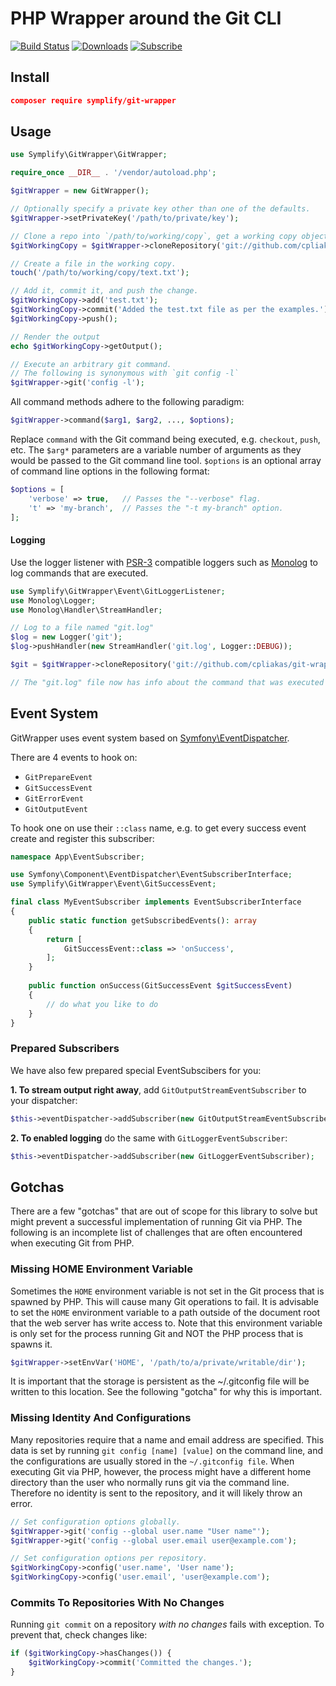 # PHP Wrapper around the Git CLI

[![Build Status](https://img.shields.io/travis/Symplify/GitWrapper/master.svg?style=flat-square)](https://travis-ci.org/Symplify/GitWrapper)
[![Downloads](https://img.shields.io/packagist/dt/symplify/git-wrapper.svg?style=flat-square)](https://packagist.org/packages/symplify/git-wrapper)
[![Subscribe](https://img.shields.io/badge/subscribe-to--releases-green.svg?style=flat-square)](https://libraries.io/packagist/symplify%2Fgit-wrapper)

## Install

```json
composer require symplify/git-wrapper
```

## Usage

```php
use Symplify\GitWrapper\GitWrapper;

require_once __DIR__ . '/vendor/autoload.php';

$gitWrapper = new GitWrapper();

// Optionally specify a private key other than one of the defaults.
$gitWrapper->setPrivateKey('/path/to/private/key');

// Clone a repo into `/path/to/working/copy`, get a working copy object.
$gitWorkingCopy = $gitWrapper->cloneRepository('git://github.com/cpliakas/git-wrapper.git', '/path/to/working/copy');

// Create a file in the working copy.
touch('/path/to/working/copy/text.txt');

// Add it, commit it, and push the change.
$gitWorkingCopy->add('test.txt');
$gitWorkingCopy->commit('Added the test.txt file as per the examples.');
$gitWorkingCopy->push();

// Render the output
echo $gitWorkingCopy->getOutput();

// Execute an arbitrary git command.
// The following is synonymous with `git config -l`
$gitWrapper->git('config -l');
```

All command methods adhere to the following paradigm:

```php
$gitWrapper->command($arg1, $arg2, ..., $options);
```

Replace `command` with the Git command being executed, e.g. `checkout`, `push`, etc. The `$arg*` parameters are a variable number of arguments as they would be passed to the Git command line tool. `$options` is an optional array of command line options in the following format: 

```php
$options = [
    'verbose' => true,   // Passes the "--verbose" flag.
    't' => 'my-branch',  // Passes the "-t my-branch" option.
];
```

#### Logging

Use the logger listener with [PSR-3](https://github.com/php-fig/fig-standards/blob/master/accepted/PSR-3-logger-interface.md)
compatible loggers such as [Monolog](https://github.com/Seldaek/monolog) to log commands that are executed.

```php
use Symplify\GitWrapper\Event\GitLoggerListener;
use Monolog\Logger;
use Monolog\Handler\StreamHandler;

// Log to a file named "git.log"
$log = new Logger('git');
$log->pushHandler(new StreamHandler('git.log', Logger::DEBUG));

$git = $gitWrapper->cloneRepository('git://github.com/cpliakas/git-wrapper.git', '/path/to/working/copy');

// The "git.log" file now has info about the command that was executed above.
```

## Event System

GitWrapper uses event system based on [Symfony\EventDispatcher](https://symfony.com/doc/current/components/event_dispatcher.html).

There are 4 events to hook on:

- `GitPrepareEvent` 
- `GitSuccessEvent`
- `GitErrorEvent`
- `GitOutputEvent`

To hook one on use their `::class` name, e.g. to get every success event create and register this subscriber:

```php
namespace App\EventSubscriber;

use Symfony\Component\EventDispatcher\EventSubscriberInterface;
use Symplify\GitWrapper\Event\GitSuccessEvent;

final class MyEventSubscriber implements EventSubscriberInterface
{
    public static function getSubscribedEvents(): array
    {
        return [
            GitSuccessEvent::class => 'onSuccess',
        ];
    }
    
    public function onSuccess(GitSuccessEvent $gitSuccessEvent)
    {
        // do what you like to do
    }
}
```



### Prepared Subscribers

We have also few prepared special EventSubscibers for you:


**1. To stream output right away**, add `GitOutputStreamEventSubscriber` to your dispatcher:
 
```php
$this->eventDispatcher->addSubscriber(new GitOutputStreamEventSubscriber);
```

**2. To enabled logging** do the same with `GitLoggerEventSubscriber`:

```php
$this->eventDispatcher->addSubscriber(new GitLoggerEventSubscriber);
```


## Gotchas

There are a few "gotchas" that are out of scope for this library to solve but might prevent a successful implementation of running Git via PHP. The following is an incomplete list of challenges that are often encountered when executing Git from PHP.

### Missing HOME Environment Variable

Sometimes the `HOME` environment variable is not set in the Git process that is spawned by PHP. This will cause many Git operations to fail. It is advisable to set the `HOME` environment variable to a path outside of the document root that the web server has write access to. Note that this environment variable is only set for the process running Git and NOT the PHP process that is spawns it.

```php
$gitWrapper->setEnvVar('HOME', '/path/to/a/private/writable/dir');
```

It is important that the storage is persistent as the ~/.gitconfig file will be
written to this location. See the following "gotcha" for why this is important.

### Missing Identity And Configurations

Many repositories require that a name and email address are specified. This data
is set by running `git config [name] [value]` on the command line, and the
configurations are usually stored in the `~/.gitconfig file`. When executing Git
via PHP, however, the process might have a different home directory than the
user who normally runs git via the command line. Therefore no identity is sent
to the repository, and it will likely throw an error.

```php
// Set configuration options globally.
$gitWrapper->git('config --global user.name "User name"');
$gitWrapper->git('config --global user.email user@example.com');

// Set configuration options per repository.
$gitWorkingCopy->config('user.name', 'User name');
$gitWorkingCopy->config('user.email', 'user@example.com');
```

### Commits To Repositories With No Changes

Running `git commit` on a repository *with no changes* fails with exception. To prevent that, check changes like:

```php
if ($gitWorkingCopy->hasChanges()) {
    $gitWorkingCopy->commit('Committed the changes.');
}
```
